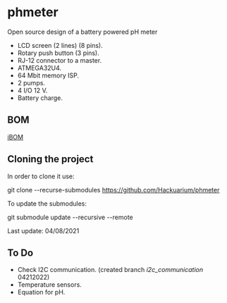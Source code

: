 # phmeter
Open source design of a battery powered pH meter

- LCD screen (2 lines) (8 pins).
- Rotary push button (3 pins).
- RJ-12 connector to a master.
- ATMEGA32U4.
- 64 Mbit memory ISP.
- 2 pumps.
- 4 I/O 12 V.
- Battery charge.

BOM
---
[iBOM](/pcb/main/bom/README.md)

## Cloning the project

In order to clone it use:

git clone --recurse-submodules https://github.com/Hackuarium/phmeter

To update the submodules:

git submodule update --recursive --remote

Last update: 04/08/2021


To Do
---
- Check I2C communication. (created branch _i2c_communication_ 04212022)
- Temperature sensors.
- Equation for pH.

